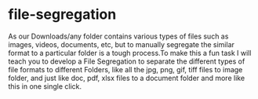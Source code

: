 # file-segregation
As our Downloads/any folder contains various types of files such as images, videos, documents, etc, but to manually segregate the similar format to a particular folder is a tough process.To make this a fun task I will  teach you to develop a File Segregation to separate the different types of file formats to different Folders, like all the jpg, png, gif, tiff files to image folder, and just like doc, pdf, xlsx files to a document folder and more like this in one single click.
